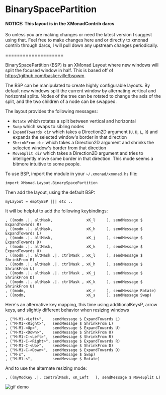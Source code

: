 BinarySpacePartition
====================

#### NOTICE: This layout is in the XMonadContrib darcs
So unless you are making changes or need the latest version I suggest using that. Feel free to make changes
here and or directly to xmonad contrib through darcs, I will pull down any upstream changes periodically. 

====================

BinarySpacePartition (BSP) is an XMonad Layout where new windows will split the focused window in half. 
This is based off of https://github.com/baskerville/bspwm.

The BSP can be manipulated to create highly configurable layouts. By default new windows split the
current window by alternating vertical and horizontal splits. Nodes of the tree can be rotated to change the
axis of the split, and the two children of a node can be swapped. 

The layout provides the following messages:

* `Rotate` which rotates a split between vertical and horizontal
* `Swap` which swaps to sibling nodes
* `ExpandTowards dir` which takes a Direction2D argument (`U`, `D`, `L`, `R`) and expands the selected window's border
in that direction
* `ShrinkFrom dir` which takes a Direction2D argument and shrinks the selected window's border from that direction
* `MoveSplit dir` which takes a Direction2D argument and tries to intelligently move some border in that direction. 
This mode seems a bitmore intuitive to some people.

To use BSP, import the module in your `~/.xmonad/xmonad.hs` file:

```
import XMonad.Layout.BinarySpacePartition
```

Then add the layout, using the default BSP:

``` 
myLayout = emptyBSP ||| etc ..
```

It will be helpful to add the following keybindings:

```
, ((modm .|. altMask,               xK_l     ), sendMessage $ ExpandTowards R)
, ((modm .|. altMask,               xK_h     ), sendMessage $ ExpandTowards L)
, ((modm .|. altMask,               xK_j     ), sendMessage $ ExpandTowards D)
, ((modm .|. altMask,               xK_k     ), sendMessage $ ExpandTowards U)
, ((modm .|. altMask .|. ctrlMask , xK_l     ), sendMessage $ ShrinkFrom R)
, ((modm .|. altMask .|. ctrlMask , xK_h     ), sendMessage $ ShrinkFrom L)
, ((modm .|. altMask .|. ctrlMask , xK_j     ), sendMessage $ ShrinkFrom D)
, ((modm .|. altMask .|. ctrlMask , xK_k     ), sendMessage $ ShrinkFrom U)
, ((modm,                           xK_r     ), sendMessage Rotate)
, ((modm,                           xK_s     ), sendMessage Swap)
```

Here's an alternative key mapping, this time using additionalKeysP,
arrow keys, and slightly different behavior when resizing windows

```
, ("M-M1-<Left>",    sendMessage $ ExpandTowards L)
, ("M-M1-<Right>",   sendMessage $ ShrinkFrom L)
, ("M-M1-<Up>",      sendMessage $ ExpandTowards U)
, ("M-M1-<Down>",    sendMessage $ ShrinkFrom U)
, ("M-M1-C-<Left>",  sendMessage $ ShrinkFrom R)
, ("M-M1-C-<Right>", sendMessage $ ExpandTowards R)
, ("M-M1-C-<Up>",    sendMessage $ ShrinkFrom D)
, ("M-M1-C-<Down>",  sendMessage $ ExpandTowards D)
, ("M-s",            sendMessage $ Swap)
, ("M-M1-s",         sendMessage $ Rotate)
```

And to use the alternate resizing mode:

```
, ((myModKey .|. controlMask, xK_Left   ), sendMessage $ MoveSplit L)
```
![gif demo](http://i.imgur.com/6VpHKAU.gif)
